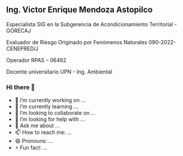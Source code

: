 ## Ing. Victor Enrique Mendoza Astopilco

Especialista SIG en la Subgerencia de Acondicionamiento Territorial - GORECAJ

Evaluador de Riesgo Originado por Fenómenos Naturales
090-2022-CENEPRED/J

Operador RPAS – 06462

Docente universitario UPN - Ing. Ambiental


### Hi there 👋
- 🔭 I’m currently working on ...
- 🌱 I’m currently learning ...
- 👯 I’m looking to collaborate on ...
- 🤔 I’m looking for help with ...
- 💬 Ask me about ...
- 📫 How to reach me: ...
- 😄 Pronouns: ...
- ⚡ Fun fact: ...

<!--
**victormendoza2/victormendoza2** is a ✨ _special_ ✨ repository because its `README.md` (this file) appears on your GitHub profile.

Here are some ideas to get you started:

- 🔭 I’m currently working on ...
- 🌱 I’m currently learning ...
- 👯 I’m looking to collaborate on ...
- 🤔 I’m looking for help with ...
- 💬 Ask me about ...
- 📫 How to reach me: ...
- 😄 Pronouns: ...
- ⚡ Fun fact: ...
-->
